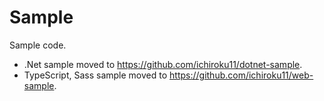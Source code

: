 # Sample

Sample code.

- .Net sample moved to https://github.com/ichiroku11/dotnet-sample.
- TypeScript, Sass sample moved to https://github.com/ichiroku11/web-sample.
